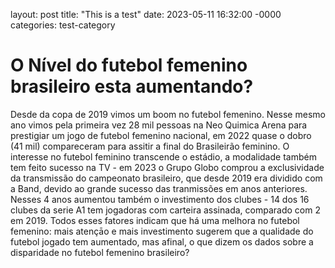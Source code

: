 layout: post
title: "This is a test"
date: 2023-05-11 16:32:00 -0000
categories: test-category

# O Nível do futebol femenino brasileiro esta aumentando? 
Desde da copa de 2019 vimos um boom no futebol femenino. Nesse mesmo ano vimos pela primeira vez 28 mil pessoas na Neo Quimica Arena para prestigiar um jogo de futebol femenino nacional, em 2022 quase o dobro (41 mil) compareceram para assitir a final do Brasileirão feminino. O interesse no futebol feminino transcende o estádio, a modalidade também tem feito sucesso na TV - em 2023 o Grupo Globo comprou a exclusividade da transmissão do campeonato brasileiro, que desde 2019 era dividido com a Band, devido ao grande sucesso das tranmissões em anos anteriores. Nesses 4 anos aumentou também o investimento dos clubes - 14 dos 16 clubes da serie A1 tem jogadoras com carteira assinada, comparado com 2 em 2019. Todos esses fatores indicam que há uma melhora no futebol femenino: mais atençāo e mais investimento sugerem que a qualidade do futebol jogado tem aumentado, mas afinal, o que dizem os dados sobre a disparidade no futebol femenino brasileiro? 